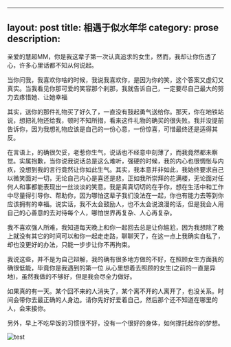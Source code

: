 
---
layout: post
title:  相遇于似水年华
category: prose
description: 
---

亲爱的慧超MM，你是我这辈子第一次认真追求的女生，然而，我却让你伤透了心，许多心里话都不知从何说起。

当你问我，我喜欢你啥的时候，我说我喜欢你，是因为你的笑，这个答案又虚幻又真实。当我看见你那可爱的笑容那个刹那，我就告诉自己，一定要尽自己最大的努力去疼惜她、让她幸福

其实，送你的那件礼物买了好久了，一直没有鼓起勇气送给你。那天，你在地铁站说，想把礼物还给我，顿时不知所措，看来这件礼物的确买的很失败。我并没提前告诉你，因为我想礼物应该是自己的一份心意，一份惊喜，可惜最终还是适得其反。

在言语上，的确很欠妥，老惹你生气，说话也不经意中刻薄了，而我竟然都未察觉。实属抱歉，当你说我说话总是这么难听，强硬的时候，我的内心也很惆怅与内疚，没想到我的言行竟然让你如此生气。其实，我本意并非如此，我始终要求自己以微笑面对一切，无论自己内心是喜还是悲，正如我所崇拜的花满楼，无论面对任何人和事都能表现出一丝淡淡的笑意。我是真真切切的在乎你，想在生活中和工作中尽量得引导你、帮助你，因为哪怕这辈子我们没法在一起，你也有能力去等到你应该拥有的幸福。说实话，我不太会鼓励人，也不太会说浪漫的话，但是我会人用自己的心善意的去对待每个人，哪怕世界再复杂、人心再复杂。

我不喜欢强人所难，我知道每天晚上和你一起回去总是让你尴尬，因为我想除了晚上就没有其它的时间可以和你一起走走路，聊聊天了，在这一点上我确实自私了，却也没更好的办法，只能一步步让你不再拘束。

我说这些，并不是为自己辩解，我的确有很多地方做的不好，在照顾女生方面我的确很低能，毕竟你是我遇到的第一位 从心里想着去照顾的女生(之前的一直是异地)，虽然我做的不够好，但是我会尽全力做好。

如果真的有一天。某个回不来的人消失了，某个离不开的人离开了，也没关系。时间会带你去最正确的人身边。请你先好好爱着自己，然后那个还不知道在哪里的人，会来接你。

另外，早上不吃早饭的习惯很不好，没有一个很好的身体，如何撑托起你的梦想。

![test](http://m1.img.srcdd.com/farm5/d/2015/0804/16/B3D4C4A9F5401B7EF86463645D77B0CA_B1280_1280_640_426.jpeg, "test")